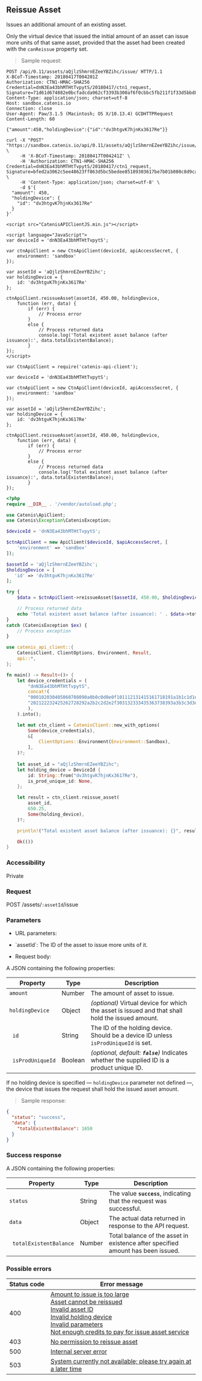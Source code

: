 ## Reissue Asset

Issues an additional amount of an existing asset.

<aside class="notice">
Only the virtual device that issued the initial amount of an asset can issue more units of that same asset, provided that
the asset had been created with the <code>canReissue</code> property set.
</aside>

> Sample request:

```http--raw
POST /api/0.11/assets/aQjlzShmrnEZeeYBZihc/issue/ HTTP/1.1
X-BCoT-Timestamp: 20180417T004201Z
Authorization: CTN1-HMAC-SHA256 Credential=dnN3Ea43bhMTHtTvpytS/20180417/ctn1_request, Signature=71d61d674882e0bcfadcda962cf3393b300af6f0cbbc5fb211f1f33d5bbd8b3a
Content-Type: application/json; charset=utf-8
Host: sandbox.catenis.io
Connection: close
User-Agent: Paw/3.1.5 (Macintosh; OS X/10.13.4) GCDHTTPRequest
Content-Length: 60

{"amount":450,"holdingDevice":{"id":"dv3htgvK7hjnKx3617Re"}}
```

```shell
curl -X "POST" "https://sandbox.catenis.io/api/0.11/assets/aQjlzShmrnEZeeYBZihc/issue/" \
     -H 'X-BCoT-Timestamp: 20180417T004241Z' \
     -H 'Authorization: CTN1-HMAC-SHA256 Credential=dnN3Ea43bhMTHtTvpytS/20180417/ctn1_request, Signature=bfed2a3062c5ee48623ff863d5bc5bedee85189303617be7b01b080c8d9ca950' \
     -H 'Content-Type: application/json; charset=utf-8' \
     -d $'{
  "amount": 450,
  "holdingDevice": {
    "id": "dv3htgvK7hjnKx3617Re"
  }
}'
```

```html--javascript
<script src="CatenisAPIClientJS.min.js"></script>

<script language="JavaScript">
var deviceId = 'dnN3Ea43bhMTHtTvpytS';

var ctnApiClient = new CtnApiClient(deviceId, apiAccessSecret, {
    environment: 'sandbox'
});

var assetId = 'aQjlzShmrnEZeeYBZihc';
var holdingDevice = {
    id: 'dv3htgvK7hjnKx3617Re'
};

ctnApiClient.reissueAsset(assetId, 450.00, holdingDevice,
    function (err, data) {
        if (err) {
            // Process error
        }
        else {
            // Process returned data
            console.log('Total existent asset balance (after issuance):', data.totalExistentBalance);
        }
});
</script>
```

```javascript--node
var CtnApiClient = require('catenis-api-client');

var deviceId = 'dnN3Ea43bhMTHtTvpytS';

var ctnApiClient = new CtnApiClient(deviceId, apiAccessSecret, {
    environment: 'sandbox'
});

var assetId = 'aQjlzShmrnEZeeYBZihc';
var holdingDevice = {
    id: 'dv3htgvK7hjnKx3617Re'
};

ctnApiClient.reissueAsset(assetId, 450.00, holdingDevice,
    function (err, data) {
        if (err) {
            // Process error
        }
        else {
            // Process returned data
            console.log('Total existent asset balance (after issuance):', data.totalExistentBalance);
        }
});
```

```php
<?php
require __DIR__ . '/vendor/autoload.php';

use Catenis\ApiClient;
use Catenis\Exception\CatenisException;

$deviceId = 'dnN3Ea43bhMTHtTvpytS';

$ctnApiClient = new ApiClient($deviceId, $apiAccessSecret, [
    'environment' => 'sandbox'
]);

$assetId = 'aQjlzShmrnEZeeYBZihc';
$holdingDevice = [
   'id' => 'dv3htgvK7hjnKx3617Re'
];

try {
    $data = $ctnApiClient->reissueAsset($assetId, 450.00, $holdingDevice);

    // Process returned data
    echo 'Total existent asset balance (after issuance): ' . $data->totalExistentBalance . PHP_EOL;
}
catch (CatenisException $ex) {
    // Process exception
}
```

```rust
use catenis_api_client::{
    CatenisClient, ClientOptions, Environment, Result,
    api::*,
};

fn main() -> Result<()> {
    let device_credentials = (
        "dnN3Ea43bhMTHtTvpytS",
        concat!(
        "000102030405060708090a0b0c0d0e0f101112131415161718191a1b1c1d1e1f",
        "202122232425262728292a2b2c2d2e2f303132333435363738393a3b3c3d3e3f",
        ),
    ).into();

    let mut ctn_client = CatenisClient::new_with_options(
        Some(device_credentials),
        &[
            ClientOptions::Environment(Environment::Sandbox),
        ],
    )?;
    
    let asset_id = "aQjlzShmrnEZeeYBZihc";
    let holding_device = DeviceId {
        id: String::from("dv3htgvK7hjnKx3617Re"),
        is_prod_unique_id: None,
    };

    let result = ctn_client.reissue_asset(
        asset_id,
        650.25,
        Some(holding_device),
    )?;

    println!("Total existent asset balance (after issuance): {}", result.total_existent_balance);

    Ok(())
}
```

### Accessibility

Private

### Request

POST /assets/`:assetId`/issue

### Parameters

<!-- Note: we are not using the native markdown list feature for the second level items because the generated
        HTML has no space to the following first level item -->
- URL parameters:
<ul class="parameterList">
  <li>`assetId`: The ID of the asset to issue more units of it.</li>
</ul>

* Request body:

A JSON containing the following properties:

| Property | Type | Description |
| -------- | ---- | ----------- |
| `amount` | Number | The amount of asset to issue. |
| `holdingDevice` | Object | *(optional)* Virtual device for which the asset is issued and that shall hold the issued amount. |
| &nbsp;&nbsp;`id` | String | The ID of the holding device. Should be a device ID unless `isProdUniqueId` is set. |
| &nbsp;&nbsp;`isProdUniqueId` | Boolean | *(optional, default: __`false`__)* Indicates whether the supplied ID is a product unique ID. |

<aside class="notice">
If no holding device is specified — <code>holdingDevice</code> parameter not defined —, the device that issues the request
shall hold the issued asset amount.
</aside>

> Sample response:

```json
{
  "status": "success",
  "data": {
    "totalExistentBalance": 1650
  }
}
```

### Success response

A JSON containing the following properties:

| Property | Type | Description |
| -------- | ---- | ----------- |
| `status` | String | The value **`success`**, indicating that the request was successful. |
| `data` | Object | The actual data returned in response to the API request. |
| &nbsp;&nbsp;`totalExistentBalance` | Number | Total balance of the asset in existence after specified amount has been issued. |

### Possible errors

| Status&nbsp;code | Error&nbsp;message |
| ----------- | ------------- |
| 400 | <a href="#error_msg_3">Amount to issue is too large</a><br><a href="#error_msg_7">Asset cannot be reissued</a><br><a href="#error_msg_105">Invalid asset ID</a><br><a href="#error_msg_115">Invalid holding device</a><br><a href="#error_msg_130">Invalid parameters</a><br><a href="#error_msg_155">Not enough credits to pay for issue asset service</a> |
| 403 | <a href="#error_msg_185">No permission to reissue asset</a> |
| 500 | <a href="#error_msg_100">Internal server error</a> |
| 503 | <a href="#error_msg_220">System currently not available; please try again at a later time</a> |
